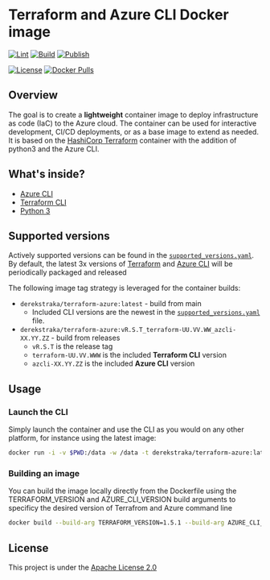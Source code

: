 # Terraform and Azure CLI Docker image

[![Lint](https://github.com/derekstraka/terraform-azure/actions/workflows/lint.yaml/badge.svg?branch=main)](https://github.com/derekstraka/terraform-azure/actions/workflows/lint.yaml)
[![Build](https://github.com/derekstraka/terraform-azure/actions/workflows/build.yaml/badge.svg?branch=main)](https://github.com/derekstraka/terraform-azure/actions/workflows/build.yaml)
[![Publish](https://github.com/derekstraka/terraform-azure/actions/workflows/publish-latest.yaml/badge.svg?branch=main)](https://github.com/derekstraka/terraform-azure/actions/workflows/publish-latest.yaml)

[![License](https://img.shields.io/badge/License-Apache%202.0-blue.svg)](https://opensource.org/licenses/Apache-2.0)
[![Docker Pulls](https://img.shields.io/docker/pulls/derekstraka/terraform-azure.svg)](https://hub.docker.com/r/derekstraka/terraform-azure/)

## Overview

The goal is to create a **lightweight** container image to deploy infrastructure as code (IaC) to the Azure cloud.  The container can be used for interactive development, CI/CD deployments, or as a base image to extend as needed.  It is based on the [HashiCorp Terraform](https://hub.docker.com/r/hashicorp/terraform/) container with the addition of python3 and the Azure CLI.

## What's inside?

* [Azure CLI](https://docs.microsoft.com/cli/azure/?view=azure-cli-latest)
* [Terraform CLI](https://www.terraform.io/docs/commands/index.html)
* [Python 3](https://www.python.org/)

## Supported versions

Actively supported versions can be found in the [`supported_versions.yaml`](https://github.com/derekstraka/terraform-azure/blob/main/supported_versions.yaml).  By default, the latest 3x versions of [Terraform](https://endoflife.date/terraform) and [Azure CLI](https://pypi.org/project/azure-cli/) will be periodically packaged and released

The following image tag strategy is leveraged for the container builds:

* `derekstraka/terraform-azure:latest` - build from main
  * Included CLI versions are the newest in the [`supported_versions.yaml`](https://github.com/derekstraka/terraform-azure/blob/main/supported_versions.yaml) file.
* `derekstraka/terraform-azure:vR.S.T_terraform-UU.VV.WW_azcli-XX.YY.ZZ` - build from releases
  * `vR.S.T` is the release tag
  * `terraform-UU.VV.WWW` is the included **Terraform CLI** version
  * `azcli-XX.YY.ZZ` is the included **Azure CLI** version

## Usage

### Launch the CLI

Simply launch the container and use the CLI as you would on any other platform, for instance using the latest image:

```bash
docker run -i -v $PWD:/data -w /data -t derekstraka/terraform-azure:latest
```

### Building an image

You can build the image locally directly from the Dockerfile using the TERRAFORM_VERSION and AZURE_CLI_VERSION build arguments to specificy the desired version of Terrafrom and Azure command line

```bash
docker build --build-arg TERRAFORM_VERSION=1.5.1 --build-arg AZURE_CLI_VERSION=2.48 .
```

## License

This project is under the [Apache License 2.0](https://github.com/derekstraka/terraform-azure/blob/main/LICENSE)
